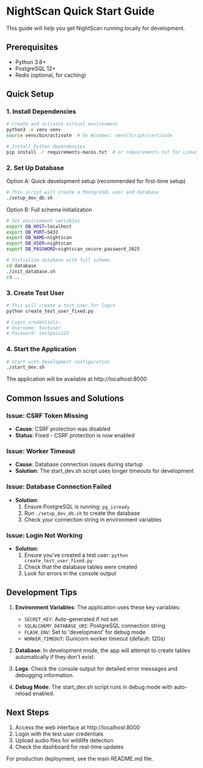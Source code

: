 # NightScan Quick Start Guide

This guide will help you get NightScan running locally for development.

## Prerequisites

- Python 3.8+
- PostgreSQL 12+
- Redis (optional, for caching)

## Quick Setup

### 1. Install Dependencies

```bash
# Create and activate virtual environment
python3 -m venv venv
source venv/bin/activate  # On Windows: venv\Scripts\activate

# Install Python dependencies
pip install -r requirements-macos.txt  # or requirements.txt for Linux
```

### 2. Set Up Database

Option A: Quick development setup (recommended for first-time setup)
```bash
# This script will create a PostgreSQL user and database
./setup_dev_db.sh
```

Option B: Full schema initialization
```bash
# Set environment variables
export DB_HOST=localhost
export DB_PORT=5432
export DB_NAME=nightscan
export DB_USER=nightscan
export DB_PASSWORD=nightscan_secure_password_2025

# Initialize database with full schema
cd database
./init_database.sh
cd ..
```

### 3. Create Test User

```bash
# This will create a test user for login
python create_test_user_fixed.py

# Login credentials:
# Username: testuser
# Password: testpass123
```

### 4. Start the Application

```bash
# Start with development configuration
./start_dev.sh
```

The application will be available at http://localhost:8000

## Common Issues and Solutions

### Issue: CSRF Token Missing
- **Cause**: CSRF protection was disabled
- **Status**: Fixed - CSRF protection is now enabled

### Issue: Worker Timeout
- **Cause**: Database connection issues during startup
- **Solution**: The start_dev.sh script uses longer timeouts for development

### Issue: Database Connection Failed
- **Solution**: 
  1. Ensure PostgreSQL is running: `pg_isready`
  2. Run `./setup_dev_db.sh` to create the database
  3. Check your connection string in environment variables

### Issue: Login Not Working
- **Solution**: 
  1. Ensure you've created a test user: `python create_test_user_fixed.py`
  2. Check that the database tables were created
  3. Look for errors in the console output

## Development Tips

1. **Environment Variables**: The application uses these key variables:
   - `SECRET_KEY`: Auto-generated if not set
   - `SQLALCHEMY_DATABASE_URI`: PostgreSQL connection string
   - `FLASK_ENV`: Set to 'development' for debug mode
   - `WORKER_TIMEOUT`: Gunicorn worker timeout (default: 120s)

2. **Database**: In development mode, the app will attempt to create tables automatically if they don't exist.

3. **Logs**: Check the console output for detailed error messages and debugging information.

4. **Debug Mode**: The start_dev.sh script runs in debug mode with auto-reload enabled.

## Next Steps

1. Access the web interface at http://localhost:8000
2. Login with the test user credentials
3. Upload audio files for wildlife detection
4. Check the dashboard for real-time updates

For production deployment, see the main README.md file.